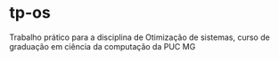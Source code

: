 # tp-os
Trabalho prático para a disciplina de Otimização de sistemas, curso de graduação em ciência da computação da PUC MG
